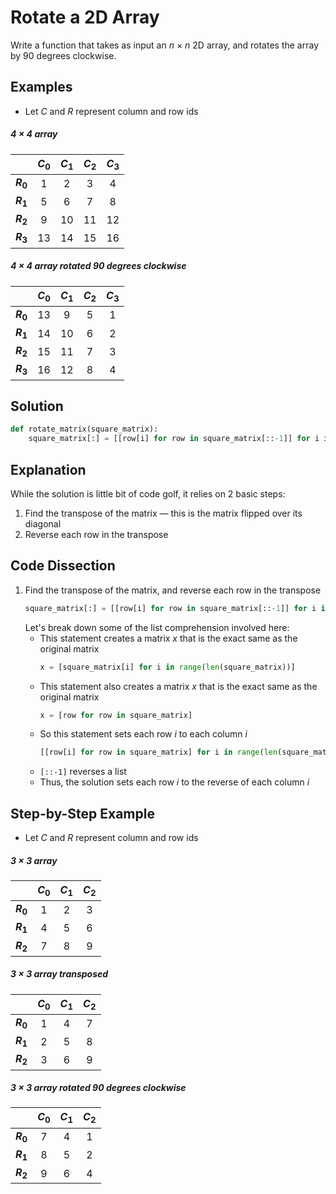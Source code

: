 # Rotate a 2D Array
Write a function that takes as input an _n_ &times; _n_ 2D array, and rotates the array by 90 degrees clockwise.

## Examples
* Let _C_ and _R_ represent column and row ids

##### 4 &times; 4 array
|   |_C_<sub>0</sub>|_C_<sub>1</sub>|_C_<sub>2</sub>|_C_<sub>3</sub>|
|---|:---:|:---:|:---:|:---:|
|**_R_<sub>0</sub>**|  1 |  2 |  3 |  4 |
|**_R_<sub>1</sub>**|  5 |  6 |  7 |  8 |
|**_R_<sub>2</sub>**|  9 | 10 | 11 | 12 |
|**_R_<sub>3</sub>**| 13 | 14 | 15 | 16 |

##### 4 &times; 4 array rotated 90 degrees clockwise
|   |_C_<sub>0</sub>|_C_<sub>1</sub>|_C_<sub>2</sub>|_C_<sub>3</sub>|
|---|:---:|:---:|:---:|:---:|
|**_R_<sub>0</sub>**| 13 |  9 |  5 |  1 |
|**_R_<sub>1</sub>**| 14 | 10 |  6 |  2 |
|**_R_<sub>2</sub>**| 15 | 11 |  7 |  3 |
|**_R_<sub>3</sub>**| 16 | 12 |  8 |  4 |

## Solution
```python
def rotate_matrix(square_matrix):
    square_matrix[:] = [[row[i] for row in square_matrix[::-1]] for i in range(len(square_matrix))]
```

## Explanation
While the solution is little bit of code golf, it relies on 2 basic steps:
1. Find the transpose of the matrix &mdash; this is the matrix flipped over its diagonal
2. Reverse each row in the transpose

## Code Dissection
1. Find the transpose of the matrix, and reverse each row in the transpose
    ```python
    square_matrix[:] = [[row[i] for row in square_matrix[::-1]] for i in range(len(square_matrix))]
    ```
    Let's break down some of the list comprehension involved here:
    * This statement creates a matrix _x_ that is the exact same as the original matrix
        ```python
        x = [square_matrix[i] for i in range(len(square_matrix))]
        ```
    * This statement also creates a matrix _x_ that is the exact same as the original matrix
        ```python
        x = [row for row in square_matrix]
        ```
    * So this statement sets each row _i_ to each column _i_
        ```python
        [[row[i] for row in square_matrix] for i in range(len(square_matrix))]
        ```
    * `[::-1]` reverses a list
    * Thus, the solution sets each row _i_ to the reverse of each column _i_

## Step-by-Step Example
* Let _C_ and _R_ represent column and row ids

##### 3 &times; 3 array
|   |_C_<sub>0</sub>|_C_<sub>1</sub>|_C_<sub>2</sub>|
|---|:---:|:---:|:---:|
|**_R_<sub>0</sub>**| 1 | 2 | 3 |
|**_R_<sub>1</sub>**| 4 | 5 | 6 |
|**_R_<sub>2</sub>**| 7 | 8 | 9 |

##### 3 &times; 3 array transposed
|   |_C_<sub>0</sub>|_C_<sub>1</sub>|_C_<sub>2</sub>|
|---|:---:|:---:|:---:|
|**_R_<sub>0</sub>**| 1 | 4 | 7 |
|**_R_<sub>1</sub>**| 2 | 5 | 8 |
|**_R_<sub>2</sub>**| 3 | 6 | 9 |

##### 3 &times; 3 array rotated 90 degrees clockwise
|   |_C_<sub>0</sub>|_C_<sub>1</sub>|_C_<sub>2</sub>|
|---|:---:|:---:|:---:|
|**_R_<sub>0</sub>**| 7 | 4 | 1 |
|**_R_<sub>1</sub>**| 8 | 5 | 2 |
|**_R_<sub>2</sub>**| 9 | 6 | 4 |
